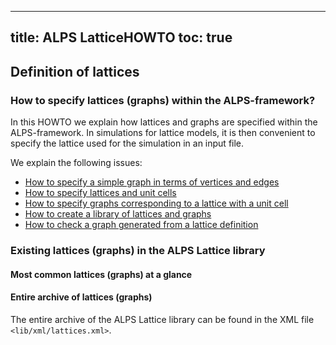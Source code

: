 
---
title: ALPS LatticeHOWTO
toc: true
---

## Definition of lattices

### How to specify lattices (graphs) within the ALPS-framework?

In this HOWTO we explain how lattices and graphs are specified within the ALPS-framework. In simulations for lattice models, it is then convenient to specify the lattice used for the simulation in an input file.

We explain the following issues:

- [How to specify a simple graph in terms of vertices and edges](../latticehowtos/simplegraph)
- [How to specify lattices and unit cells](../latticehowtos/unitcell)
- [How to specify graphs corresponding to a lattice with a unit cell](../latticehowtos/latticegraph)
- [How to create a library of lattices and graphs](../latticehowtos/library)
- [How to check a graph generated from a lattice definition](../latticehowtos/checklattice)

### Existing lattices (graphs) in the ALPS Lattice library

#### Most common lattices (graphs) at a glance

#### Entire archive of lattices (graphs)

The entire archive of the ALPS Lattice library can be found in the XML file `<lib/xml/lattices.xml>`.


